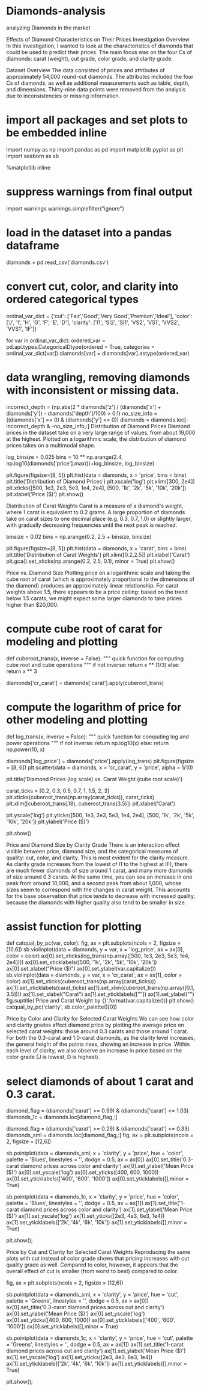# Diamonds-analysis
analyzing Diamonds in the market

Effects of Diamond Characteristics on Their Prices
Investigation Overview
In this investigation, I wanted to look at the characteristics of diamonds that could be used to predict their prices. The main focus was on the four Cs of diamonds: carat (weight), cut grade, color grade, and clarity grade.

Dataset Overview
The data consisted of prices and attributes of approximately 54,000 round-cut diamonds. The attributes included the four Cs of diamonds, as well as additional measurements such as table, depth, and dimensions. Thirty-nine data points were removed from the analysis due to inconsistencies or missing information.

# import all packages and set plots to be embedded inline
import numpy as np
import pandas as pd
import matplotlib.pyplot as plt
import seaborn as sb

%matplotlib inline

# suppress warnings from final output
import warnings
warnings.simplefilter("ignore")
# load in the dataset into a pandas dataframe
diamonds = pd.read_csv('diamonds.csv')
# convert cut, color, and clarity into ordered categorical types
ordinal_var_dict = {'cut': ['Fair','Good','Very Good','Premium','Ideal'],
                    'color': ['J', 'I', 'H', 'G', 'F', 'E', 'D'],
                    'clarity': ['I1', 'SI2', 'SI1', 'VS2', 'VS1', 'VVS2', 'VVS1', 'IF']}

for var in ordinal_var_dict:
    ordered_var = pd.api.types.CategoricalDtype(ordered = True,
                                                categories = ordinal_var_dict[var])
    diamonds[var] = diamonds[var].astype(ordered_var)
# data wrangling, removing diamonds with inconsistent or missing data.
incorrect_depth = (np.abs(2 * diamonds['z'] / (diamonds['x'] + diamonds['y']) - diamonds['depth']/100) > 0.1)
no_size_info = ((diamonds['x'] == 0) & (diamonds['y'] == 0))
diamonds = diamonds.loc[-incorrect_depth & -no_size_info,:]
Distribution of Diamond Prices
Diamond prices in the dataset take on a very large range of values, from about 
19,000 at the highest. Plotted on a logarithmic scale, the distribution of diamond prices takes on a multimodal shape.

log_binsize = 0.025
bins = 10 ** np.arange(2.4, np.log10(diamonds['price'].max())+log_binsize, log_binsize)

plt.figure(figsize=[8, 5])
plt.hist(data = diamonds, x = 'price', bins = bins)
plt.title('Distribution of Diamond Prices')
plt.xscale('log')
plt.xlim([300, 2e4])
plt.xticks([500, 1e3, 2e3, 5e3, 1e4, 2e4], [500, '1k', '2k', '5k', '10k', '20k'])
plt.xlabel('Price ($)')
plt.show()

Distribution of Carat Weights
Carat is a measure of a diamond's weight, where 1 carat is equivalent to 0.2 grams. A large proportion of diamonds take on carat sizes to one decimal place (e.g. 0.3, 0.7, 1.0) or slightly larger, with gradually decreasing frequencies until the next peak is reached.

binsize = 0.02
bins = np.arange(0.2, 2.5 + binsize, binsize)

plt.figure(figsize=[8, 5])
plt.hist(data = diamonds, x = 'carat', bins = bins)
plt.title('Distribution of Carat Weights')
plt.xlim([0.2,2.5])
plt.xlabel('Carat')
plt.gca().set_xticks(np.arange(0.2, 2.5, 0.1), minor = True)
plt.show()

Price vs. Diamond Size
Plotting price on a logarithmic scale and taking the cube root of carat (which is approximately proportional to the dimensions of the diamond) produces an approximately linear relationship. For carat weights above 1.5, there appears to be a price ceiling: based on the trend below 1.5 carats, we might expect some larger diamonds to take prices higher than $20,000.

# compute cube root of carat for modeling and plotting
def cuberoot_trans(x, inverse = False):
    """ quick function for computing cube root and cube operations """
    if not inverse:
        return x ** (1/3)
    else:
        return x ** 3

diamonds['cr_carat'] = diamonds['carat'].apply(cuberoot_trans)
# compute the logarithm of price for other modeling and plotting
def log_trans(x, inverse = False):
    """ quick function for computing log and power operations """
    if not inverse:
        return np.log10(x)
    else:
        return np.power(10, x)

diamonds['log_price'] = diamonds['price'].apply(log_trans)
plt.figure(figsize = [8, 6])
plt.scatter(data = diamonds, x = 'cr_carat', y = 'price', alpha = 1/10)

plt.title('Diamond Prices (log scale) vs. Carat Weight (cube root scale)')

carat_ticks = [0.2, 0.3, 0.5, 0.7, 1, 1.5, 2, 3]
plt.xticks(cuberoot_trans(np.array(carat_ticks)), carat_ticks)
plt.xlim([cuberoot_trans(.18), cuberoot_trans(3.5)])
plt.xlabel('Carat')

plt.yscale('log')
plt.yticks([500, 1e3, 2e3, 5e3, 1e4, 2e4], [500, '1k', '2k', '5k', '10k', '20k'])
plt.ylabel('Price ($)')

plt.show()

Price and Diamond Size by Clarity Grade
There is an interaction effect visible between price, diamond size, and the categorical measures of quality: cut, color, and clarity. This is most evident for the clarity measure. As clarity grade increases from the lowest of I1 to the highest at IF), there are much fewer diamonds of size around 1 carat, and many more diamonds of size around 0.3 carats. At the same time, you can see an increase in one peak from around 
10,000, and a second peak from about 
1,000, whose sizes seem to correspond with the changes in carat weight. This accounts for the base observation that price tends to decrease with increased quality, because the diamonds with higher quality also tend to be smaller in size.

# assist function for plotting 
def catqual_by_pc(var, color):
    fig, ax = plt.subplots(ncols = 2, figsize = [10,6])
    sb.violinplot(data = diamonds, y = var, x = 'log_price', ax = ax[0],
                  color = color)
    ax[0].set_xticks(log_trans(np.array([500, 1e3, 2e3, 5e3, 1e4, 2e4])))
    ax[0].set_xticklabels([500, '1k', '2k', '5k', '10k', '20k'])
    ax[0].set_xlabel("Price ($)")
    ax[0].set_ylabel(var.capitalize())
    sb.violinplot(data = diamonds, y = var, x = 'cr_carat', ax = ax[1],
               color = color)
    ax[1].set_xticks(cuberoot_trans(np.array(carat_ticks)))
    ax[1].set_xticklabels(carat_ticks)
    ax[1].set_xlim(cuberoot_trans(np.array([0.1, 3.5])))
    ax[1].set_xlabel("Carat")
    ax[1].set_yticklabels([""])
    ax[1].set_ylabel("")
    fig.suptitle('Price and Carat Weight by {}'.format(var.capitalize()))
    plt.show()
catqual_by_pc('clarity', sb.color_palette()[0])

Price by Color and Clarity for Selected Carat Weights
We can see how color and clarity grades affect diamond price by plotting the average price on selected carat weights: those around 0.3 carats and those around 1 carat. For both the 0.3-carat and 1.0-carat diamonds, as the clarity level increases, the general height of the points rises, showing an increase in price. Within each level of clarity, we also observe an increase in price based on the color grade (J is lowest, D is highest).

# select diamonds of about 1 carat and 0.3 carat.
diamond_flag = (diamonds['carat'] >= 0.99) & (diamonds['carat'] <= 1.03)
diamonds_1c = diamonds.loc[diamond_flag,:]

diamond_flag = (diamonds['carat'] >= 0.29) & (diamonds['carat'] <= 0.33)
diamonds_sml = diamonds.loc[diamond_flag,:]
fig, ax = plt.subplots(ncols = 2, figsize = [12,6])

sb.pointplot(data = diamonds_sml, x = 'clarity', y = 'price', hue = 'color',
             palette = 'Blues', linestyles = '', dodge = 0.5, ax = ax[0])
ax[0].set_title('0.3-carat diamond prices across color and clarity')
ax[0].set_ylabel('Mean Price ($)')
ax[0].set_yscale('log')
ax[0].set_yticks([400, 600, 1000])
ax[0].set_yticklabels(['400', '600', '1000'])
ax[0].set_yticklabels([],minor = True)

sb.pointplot(data = diamonds_1c, x = 'clarity', y = 'price', hue = 'color',
             palette = 'Blues', linestyles = '', dodge = 0.5, ax = ax[1])
ax[1].set_title('1-carat diamond prices across color and clarity')
ax[1].set_ylabel('Mean Price ($)')
ax[1].set_yscale('log')
ax[1].set_yticks([2e3, 4e3, 6e3, 1e4])
ax[1].set_yticklabels(['2k', '4k', '6k', '10k'])
ax[1].set_yticklabels([],minor = True)

plt.show();

Price by Cut and Clarity for Selected Carat Weights
Reproducing the same plots with cut instead of color grade shows that pricing increases with cut quality grade as well. Compared to color, however, it appears that the overall effect of cut is smaller (from worst to best) compared to color.

fig, ax = plt.subplots(ncols = 2, figsize = [12,6])

sb.pointplot(data = diamonds_sml, x = 'clarity', y = 'price', hue = 'cut',
             palette = 'Greens', linestyles = '', dodge = 0.5, ax = ax[0])
ax[0].set_title('0.3-carat diamond prices across cut and clarity')
ax[0].set_ylabel('Mean Price ($)')
ax[0].set_yscale('log')
ax[0].set_yticks([400, 600, 1000])
ax[0].set_yticklabels(['400', '600', '1000'])
ax[0].set_yticklabels([],minor = True)

sb.pointplot(data = diamonds_1c, x = 'clarity', y = 'price', hue = 'cut',
             palette = 'Greens', linestyles = '', dodge = 0.5, ax = ax[1])
ax[1].set_title('1-carat diamond prices across cut and clarity')
ax[1].set_ylabel('Mean Price ($)')
ax[1].set_yscale('log')
ax[1].set_yticks([2e3, 4e3, 6e3, 1e4])
ax[1].set_yticklabels(['2k', '4k', '6k', '10k'])
ax[1].set_yticklabels([],minor = True)

plt.show();

 

